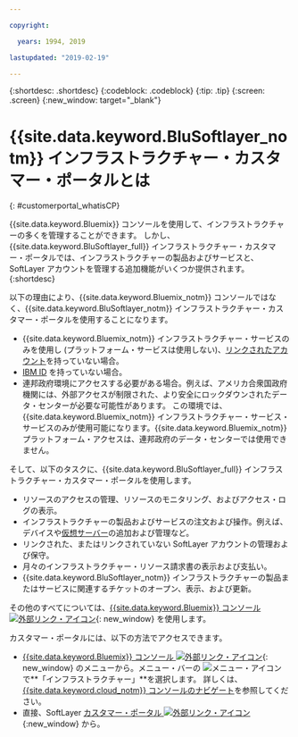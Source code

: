 ```yaml
---

copyright:

  years: 1994, 2019

lastupdated: "2019-02-19"

---
```


{:shortdesc: .shortdesc}
{:codeblock: .codeblock}
{:tip: .tip}
{:screen: .screen}
{:new_window: target="_blank"}


# {{site.data.keyword.BluSoftlayer_notm}} インフラストラクチャー・カスタマー・ポータルとは
{: #customerportal_whatisCP}

{{site.data.keyword.Bluemix}} コンソールを使用して、インフラストラクチャーの多くを管理することができます。 しかし、{{site.data.keyword.BluSoftlayer_full}} インフラストラクチャー・カスタマー・ポータルでは、インフラストラクチャーの製品およびサービスと、SoftLayer アカウントを管理する追加機能がいくつか提供されます。
{:shortdesc}

以下の理由により、{{site.data.keyword.Bluemix_notm}} コンソールではなく、{{site.data.keyword.BluSoftlayer_notm}} インフラストラクチャー・カスタマー・ポータルを使用することになります。
  * {{site.data.keyword.Bluemix_notm}} インフラストラクチャー・サービスのみを使用し (プラットフォーム・サービスは使用しない)、[リンクされたアカウント](/docs/account?topic=account-link_customer_accounts#link_customer_accounts)を持っていない場合。
  * [IBM ID](/docs/account?topic=account-switchtoIBMid#switchtoIBMid) を持っていない場合。
  * 連邦政府環境にアクセスする必要がある場合。例えば、アメリカ合衆国政府機関には、外部アクセスが制限された、より安全にロックダウンされたデータ・センターが必要な可能性があります。 この環境では、{{site.data.keyword.Bluemix_notm}} インフラストラクチャー・サービス・サービスのみが使用可能になります。{{site.data.keyword.Bluemix_notm}} プラットフォーム・アクセスは、連邦政府のデータ・センターでは使用できません。

そして、以下のタスクに、{{site.data.keyword.BluSoftlayer_full}} インフラストラクチャー・カスタマー・ポータルを使用します。
  * リソースのアクセスの管理、リソースのモニタリング、およびアクセス・ログの表示。
  * インフラストラクチャーの製品およびサービスの注文および操作。例えば、デバイスや[仮想サーバー](/docs/vsi?topic=virtual-servers-getting-started-tutorial#getting-started-tutorial)の追加および管理など。
  * リンクされた、またはリンクされていない SoftLayer アカウントの管理および保守。
  * 月々のインフラストラクチャー・リソース請求書の表示および支払い。
  * {{site.data.keyword.BluSoftlayer_notm}} インフラストラクチャーの製品またはサービスに関連するチケットのオープン、表示、および更新。

その他のすべてについては、[{{site.data.keyword.Bluemix}} コンソール ![外部リンク・アイコン](../icons/launch-glyph.svg)](https://cloud.ibm.com){: new_window} を使用します。

カスタマー・ポータルには、以下の方法でアクセスできます。
* [{{site.data.keyword.Bluemix}} コンソール ![外部リンク・アイコン](../icons/launch-glyph.svg)](https://cloud.ibm.com){: new_window} のメニューから。メニュー・バーの ![メニュー・アイコン](../icons/icon_hamburger.svg) で**「インフラストラクチャー」**を選択します。 詳しくは、[{{site.data.keyword.cloud_notm}} コンソールのナビゲート](/docs/overview?topic=overview-ui#ui)を参照してください。
* 直接、SoftLayer [カスタマー・ポータル ![外部リンク・アイコン](../icons/launch-glyph.svg)](https://control.softlayer.com/){:new_window} から。
